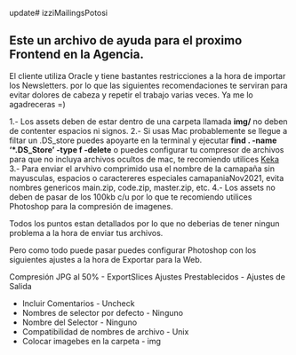 update# izziMailingsPotosi

## Este un archivo de ayuda para el proximo Frontend en la Agencia. 

El cliente utiliza Oracle y tiene bastantes restricciones a la hora de importar los Newsletters. 
por lo que las siguientes recomendaciones te serviran para evitar dolores de cabeza y repetir el trabajo varias veces. Ya me lo agadreceras =) 

1.- Los assets deben de estar dentro de una carpeta llamada **img/** no deben de contenter espacios ni signos. 
2.- Si usas Mac probablemente se llegue a filtar un .DS_store puedes apoyarte en la terminal y ejecutar **find . -name ‘*.DS_Store’ -type f -delete** o puedes configurar tu compresor de archivos para que no incluya archivos ocultos de mac, te recomiendo utilices [Keka](http://www.kekaosx.com/es/)
3.- Para enviar el arvhivo comprimido usa el nombre de la camapaña sin mayusculas, espacios o caractereres especiales camapaniaNov2021, evita nombres genericos main.zip, code.zip, master.zip, etc.
4.- Los assets no deben de pasar de los 100kb c/u por lo que te recomiendo utilices Photoshop para la compresión de imagenes. 

Todos los puntos estan detallados por lo que no deberias de tener ningun problema a la hora de enviar tus archivos.

Pero como todo puede pasar puedes configurar Photoshop con los siguientes ajustes a la hora de Exportar para la Web. 

Compresión JPG al 50% - ExportSlices 
Ajustes Prestablecidos - Ajustes de Salida
- Incluir Comentarios - Uncheck 
- Nombres de selector por defecto - Ninguno
- Nombre del Selector - Ninguno
- Compatibilidad de nombres de archivo - Unix
- Colocar imagebes en la carpeta - img 
